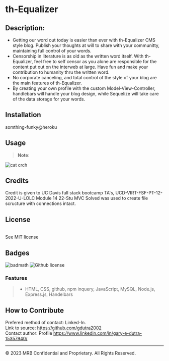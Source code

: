 # th-Equalizer

## Description:  
* Getting our word out today is easier than ever with th-Equalizer CMS style blog.  Publish your  thoughts at will to share with your communitty, maintaining full control of your words.
* Censorship in literature is as old as the written word itself.  With th-Equalizer, feel free to self censor as you alone are responsible for the content put out on the interweb at large.  Have fun and make your contribution to humanity thru the written word.
* No corporate canceling, and total control of the style of your blog are the main features of th-Equalizer.
* By creating your own profile with the custom Model-View-Controller, handlebars will handle your blog design, while Sequelize will take care of the data storage for your words.


## Installation

somthing-funky@heroku

## Usage
>
> **Note**:

![cat crch](develop/utils/screenshot.png)

## Credits
Credit is given to UC Davis full stack bootcamp TA's, UCD-VIRT-FSF-PT-12-2022-U-LOLC Module 14 22-Stu MVC Solved was used to create file scructure with connections intact.

## License
   <br>
See MIT license


## Badges

![badmath](https://img.shields.io/github/languages/top/nielsenjared/badmath)
![Github license](https://img.shields.io/badge/license-MIT-pink.svg)

### Features
>
>* HTML, CSS, github, npm inquery, JavaScript, MySQL, Node.js, Express.js, Handelbars
>

## How to Contribute
Prefered method of contact: Linked-In.  <br>
Link to source:
https://github.com/gdutra2002    <br>
Contact author:
Profile
https://www.linkedin.com/in/gary-e-dutra-15357940/

---
© 2023 MRB Confidential and Proprietary. All Rights Reserved.

